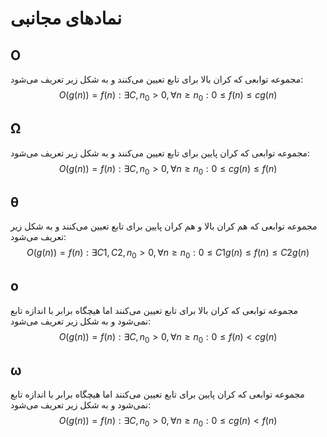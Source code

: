 # نمادهای مجانبی
## O
 مجموعه توابعی که کران بالا برای تابع تعیین می‌کنند و به شکل زیر تعریف می‌شود:
$$ O(g(n))={f(n):\exists C,n_0>0,\forall n \ge n_0: 0 \le f(n) \le c g(n)} $$
## Ω
مجموعه توابعی که کران پایین برای تابع تعیین می‌کنند و به شکل زیر تعریف می‌شود:
$$ O(g(n))={f(n):\exists C,n_0>0,\forall n \ge n_0: 0 \le c g(n) \le f(n)}$$
## θ
مجموعه توابعی که هم کران بالا و هم کران پایین برای تابع تعیین می‌کنند و به شکل زیر تعریف می‌شود:
$$ O(g(n))={f(n):\exists C1,C2,n_0>0,\forall n \ge n_0: 0 \le C1 g(n) \le f(n) \le C2 g(n)}$$
## o
مجموعه توابعی که کران بالا برای تابع تعیین می‌کنند اما هیچگاه برابر با اندازه تابع نمی‌شود و به شکل زیر تعریف می‌شود:
$$ O(g(n))={f(n):\exists C,n_0>0,\forall n \ge n_0: 0 \le f(n) < c g(n)}$$
## ω
مجموعه توابعی که کران پایین برای تابع تعیین می‌کنند اما هیچگاه برابر با اندازه تابع نمی‌شود و به شکل زیر تعریف می‌شود:
$$O(g(n))={f(n):\exists C,n_0>0,\forall n \ge n_0: 0 \le c g(n) < f(n)}$$

